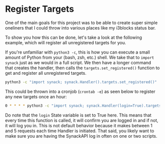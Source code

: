 # Register Targets

One of the main goals for this project was to be able to create super simple oneliners that I could throw into various places like my i3blocks status bar.

To show you how this can be done, let's take a look at the following example, which will register all unregistered targets for you.

If you're unfamiliar with `python3 -c`, this is how you can execute a small amount of Python from your (bash, zsh, etc.) shell.
We take that to `import synack` just as we would in a full script.
We then have a longer command that creates the handler, then calls the `targets.set_registered()` function to get and register all unregistered targets.

```bash
python3 -c "import synack; synack.Handler().targets.set_registered()"
```

This could be thrown into a cronjob (`crontab -e`) as seen below to register any new targets once an hour:

```sh
0 * * * * python3 -c "import synack; synack.Handler(login=True).targets.set_registered()"
```

Do note that the `login` State variable is set to True here.
This means that every time this function is called, it will confirm you are logged in and if not, it will log you in.
This is not default behavior because it makes between 1 and 5 requests each time Handler is initiated.
That said, you likely want to make sure you are having the SynackAPI log in often on one or two scripts.
